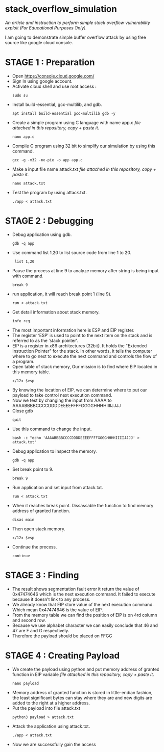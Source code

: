 # stack_overflow_simulation
*An article and instruction to perform simple stack overflow vulnerability exploit (For Educational Purposes Only).*

I am going to demonstrate simple buffer overflow attack by using free source like google cloud console.
# STAGE 1 : Preparation
- Open https://console.cloud.google.com/
- Sign In using google account.
- Activate cloud shell and use root access :
  ```
  sudo su
  ```
- Install build-essential, gcc-multilib, and gdb.
  ```
  apt install build-essential gcc-multilib gdb -y
  ```
- Create a simple program using C language with name app.c  *file attached in this repository, copy + paste it*.
  ```
  nano app.c
  ```
- Compile C program using 32 bit to simplify our simulation by using this command.
  ```
  gcc -g -m32 -no-pie -o app app.c
  ```
- Make a input file name attack.txt  *file attached in this repository, copy + paste it*.
  ```
  nano attack.txt
  ```
- Test the program by using attack.txt.
  ```
  ./app < attack.txt
  ```
# STAGE 2 : Debugging
- Debug application using gdb.
  ```
  gdb -q app
  ```
- Use command list 1,20 to list source code from line 1 to 20.
  ```
   list 1,20
  ```
- Pause the process at line 9 to analyze memory after string is being input with command.
  ```
  break 9
  ```
- run application, it will reach break point 1 (line 9).
  ```
  run < attack.txt
  ```
- Get detail information about stack memory.
  ```
  info reg
  ```
- The most important information here is ESP and EIP register.
- The register ‘ESP’ is used to point to the next item on the stack and is referred to as the ‘stack pointer’.
- EIP is a register in x86 architectures (32bit). It holds the "Extended Instruction Pointer" for the stack. In other words, it tells the computer where to go next to execute the next command and controls the flow of a program.
- Open table of stack memory, Our mission is to find where EIP located in this memory table.
  ```
  x/12x $esp
  ```
- By knowing the location of EIP, we can determine where to put our payload to take control next execution command.
- Now we test by changing the input from AAAA to AAAABBBBCCCCDDDDEEEEFFFFGGGGHHHHIIIIJJJJ
- Close gdb
  ```
  quit
  ```
- Use this command to change the input.
  ```
  bash -c "echo 'AAAABBBBCCCCDDDDEEEEFFFFGGGGHHHHIIIIJJJJ' > attack.txt"
  ```
- Debug application to inspect the memory.
  ```
  gdb -q app
  ```
- Set break point to 9.
  ```
  break 9
  ```
- Run application and set input from attack.txt.
  ```
  run < attack.txt
  ```
- When it reaches break point. Dissassable the function to find memory address of granted function.
  ```
  disas main
  ```
- Then open stack memory.
  ```
  x/12x $esp
  ```
- Continue the process.
  ```
  continue
  ```
# STAGE 3 : Finding
- The result shows segmentation fault error it return the value of 0x47474646 which is the next execution command. It failed to execute because it doesn't link to any process.
- We already know that EIP store value of the next execution command. Which mean 0x47474646 is the value of EIP.
- From the memory table we can find the position of EIP is on 4rd column and second row.
- Because we use alphabet character we can easily conclude that 46 and 47 are F and G respectively.
- Therefore the payload should be placed on FFGG
# STAGE 4 : Creating Payload
- We create the payload using python  and  put memory address of granted function in EIP variable *file attached in this repository, copy + paste it*.
  ```
  nano payload
  ```
- Memory address of granted function is stored in little-endian fashion, the least significant bytes can stay where they are and new digits are added to the right at a higher address.
- Put the payload into file attack.txt
  ```
  python3 payload > attack.txt
   ```
- Attack the application using attack.txt.
   ```
  ./app < attack.txt
   ```
- Now we are successfully gain the access
